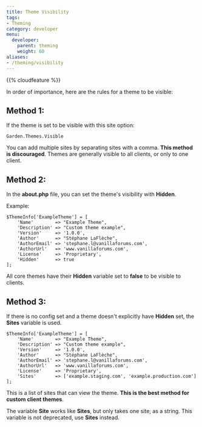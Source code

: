 ```yaml
---
title: Theme Visibility
tags:
- Theming
category: developer
menu:
  developer:
    parent: theming
    weight: 60
aliases:
- /theming/visibility
---
```


{{% cloudfeature %}}


In order of importance, here are the rules for a theme to be visible:


## Method 1:
If the theme is set to be visible with this site option:
```
Garden.Themes.Visible
```
You can add multiple sites by separating sites with a comma. **This method is discouraged**. Themes are generally visible to all clients, or only to one client. 



## Method 2:

In the **about.php** file, you can set the theme's visibility with **Hidden**. 

Example:

```
$ThemeInfo['ExampleTheme'] = [
    'Name'        => "Example Theme",
    'Description' => "Custom theme example",
    'Version'     => '1.0.0',
    'Author'      => "Stéphane LaFlèche",
    'AuthorEmail' => 'stephane.l@vanillaforums.com',
    'AuthorUrl'   => 'www.vanillaforums.com',
    'License'     => 'Proprietary',
    'Hidden'      => true
];
```

All core themes have their **Hidden** variable set to **false** to be visible to clients.



## Method 3:

If there is no config set and a theme doesn't explicitly have **Hidden** set, the **Sites** variable is used.

```
$ThemeInfo['ExampleTheme'] = [
    'Name'        => "Example Theme",
    'Description' => "Custom theme example",
    'Version'     => '1.0.0',
    'Author'      => "Stéphane LaFlèche",
    'AuthorEmail' => 'stephane.l@vanillaforums.com',
    'AuthorUrl'   => 'www.vanillaforums.com',
    'License'     => 'Proprietary',
    'Sites'       => ['example.staging.com', 'example.production.com']
];
```

This is a list of sites that can view the theme. **This is the best method for custom client themes**. 

The variable **Site** works like **Sites**, but only takes one site, as a string. This variable is not deprecated, use **Sites** instead.

